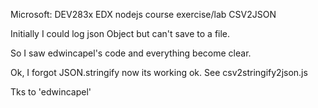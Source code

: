 Microsoft: DEV283x
EDX nodejs course 
exercise/lab CSV2JSON

Initially I could log json Object but can't save to a file.

So I saw edwincapel's code and everything become clear. 

Ok, I forgot JSON.stringify now its working ok. See csv2stringify2json.js

Tks to 'edwincapel'
